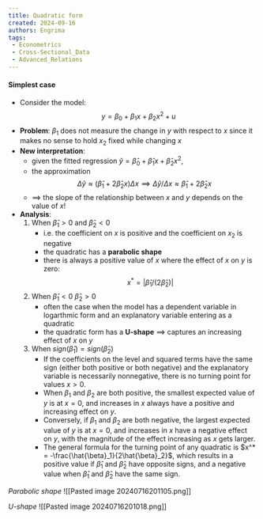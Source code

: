 ```yaml
---
title: Quadratic form
created: 2024-09-16
authors: Engrima
tags:
 - Econometrics
 - Cross-Sectional_Data
 - Advanced_Relations
---
```

#### Simplest case
- Consider the model: $$y=\beta_0+\beta_1x+\beta_2x^2+u$$
- **Problem**: $\beta_1$ does not measure the change in $y$ with respect to $x$ since it makes no sense to hold $x_2$ fixed while changing $x$
- **New interpretation**: 
	- given the fitted regression $\hat{y}=\hat{\beta}_0+\hat{\beta}_1x+\hat{\beta}_2x^2,$
	- the approximation $$\Delta\hat{y}\approx(\hat{\beta}_1+2\hat{\beta}_2x)\Delta x \implies \Delta\hat{y}/\Delta x\approx\hat{\beta}_{1} + 2\hat{\beta}_{2}x$$
	- $\implies$ the slope of the relationship between $x$ and $y$ depends on the value of $x$!
- **Analysis**:
	1. When $\hat{\beta}_{1}>0$ and $\hat{\beta}_{2}<0$
		- i.e. the coefficient on $x$ is positive and the coefficient on $x_2$ is negative
		- the quadratic has a **parabolic shape**
		- there is always a positive value of $x$ where the effect of $x$ on $y$ is zero: $$x^*=|\hat{\beta}_1/(2\hat{\beta}_2)|$$
	2. When $\hat{\beta}_{1}<0$ $\hat{\beta}_{2}>0$
		- often the case when the model has a dependent variable in logarthmic form and an explanatory variable entering as a quadratic
		- the quadratic form has a **U-shape** $\implies$ captures an increasing effect of $x$ on $y$
	3. When $sign(\hat{\beta}_{1})= sign(\hat{\beta}_{2})$
		- If the coefficients on the level and squared terms have the same sign (either both positive or both negative) and the explanatory variable is necessarily nonnegative, there is no turning point for values $x > 0$. 
		- When $\beta_1$ and $\beta_2$ are both positive, the smallest expected value of $y$ is at $x = 0$, and increases in $x$ always have a positive and increasing effect on $y$. 
		- Conversely, if $\beta_1$ and $\beta_2$ are both negative, the largest expected value of $y$ is at $x = 0$, and increases in $x$ have a negative effect on $y$, with the magnitude of the effect increasing as $x$ gets larger. 
		- The general formula for the turning point of any quadratic is $x^* = -\frac{\hat{\beta}_1}{2\hat{\beta}_2}$, which results in a positive value if $\hat{\beta}_1$ and $\hat{\beta}_2$ have opposite signs, and a negative value when $\hat{\beta}_1$ and $\hat{\beta}_2$ have the same sign.


*Parabolic shape*
![[Pasted image 20240716201105.png]]

*U-shape*
![[Pasted image 20240716201018.png]]